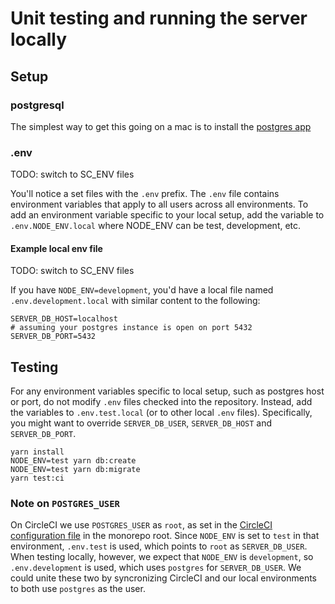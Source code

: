 # Unit testing and running the server locally

## Setup

### postgresql

The simplest way to get this going on a mac is to install the [postgres app](https://postgresapp.com)

### .env

TODO: switch to SC_ENV files

You'll notice a set files with the `.env` prefix. The `.env` file contains environment variables that apply to all users across all environments. To add an environment variable specific to your local setup, add the variable to `.env.NODE_ENV.local` where NODE_ENV can be test, development, etc.

#### Example local env file

TODO: switch to SC_ENV files

If you have `NODE_ENV=development`, you'd have a local file named `.env.development.local` with similar content to the following:

```
SERVER_DB_HOST=localhost
# assuming your postgres instance is open on port 5432
SERVER_DB_PORT=5432
```

## Testing

For any environment variables specific to local setup, such as postgres host or port, do not modify `.env` files checked into the repository. Instead, add the variables to `.env.test.local` (or to other local `.env` files). Specifically, you might want to override `SERVER_DB_USER`, `SERVER_DB_HOST` and `SERVER_DB_PORT`.

```
yarn install
NODE_ENV=test yarn db:create
NODE_ENV=test yarn db:migrate
yarn test:ci
```

### Note on `POSTGRES_USER`

On CircleCI we use `POSTGRES_USER` as `root`, as set in the [CircleCI configuration file](../../.circleci/config.yml) in the monorepo root. Since `NODE_ENV` is set to `test` in that environment, `.env.test` is used, which points to `root` as `SERVER_DB_USER`. When testing locally, however, we expect that `NODE_ENV` is `development`, so `.env.development` is used, which uses `postgres` for `SERVER_DB_USER`. We could unite these two by syncronizing CircleCI and our local environments to both use `postgres` as the user.